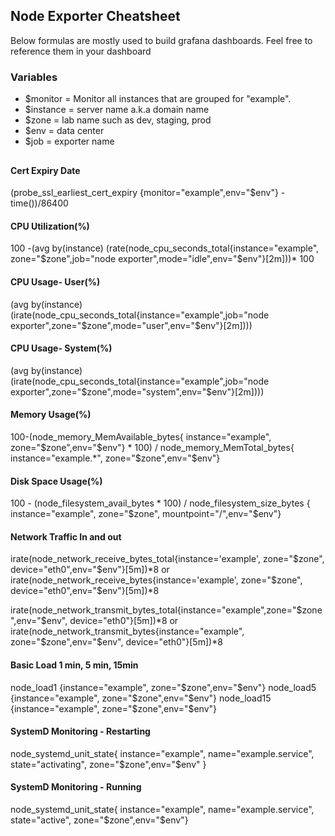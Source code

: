 ## Node Exporter Cheatsheet ##
Below formulas are mostly used to build grafana dashboards. 
Feel free to reference them in your dashboard 

### Variables 
- $monitor = Monitor all instances that are grouped for "example". 
- $instance = server name a.k.a domain name
- $zone = lab name such as dev, staging, prod
- $env = data center 
- $job = exporter name

##
#### Cert Expiry Date
(probe_ssl_earliest_cert_expiry {monitor="example",env="$env"} -time())/86400 

#### CPU Utilization(%)
100 -(avg by(instance) (rate(node_cpu_seconds_total{instance="example", zone="$zone",job="node exporter",mode="idle",env="$env"}[2m]))* 100

#### CPU Usage- User(%)
(avg by(instance) (irate(node_cpu_seconds_total{instance="example",job="node exporter",zone="$zone",mode="user",env="$env"}[2m])))

#### CPU Usage- System(%)
(avg by(instance) (irate(node_cpu_seconds_total{instance="example",job="node exporter",zone="$zone",mode="system",env="$env"}[2m])))

#### Memory Usage(%)
100-(node_memory_MemAvailable_bytes{ instance="example", zone="$zone",env="$env"} * 100) / node_memory_MemTotal_bytes{ instance="example.*", zone="$zone",env="$env"}

#### Disk Space Usage(%)
100 - (node_filesystem_avail_bytes * 100) / node_filesystem_size_bytes { instance="example", zone="$zone", mountpoint="/",env="$env"}

#### Network Traffic In and out 
irate(node_network_receive_bytes_total{instance='example', zone="$zone", device="eth0",env="$env"}[5m])*8 or irate(node_network_receive_bytes{instance='example', zone="$zone", device="eth0",env="$env"}[5m])*8

irate(node_network_transmit_bytes_total{instance="example",zone="$zone",env="$env", device="eth0"}[5m])*8 or irate(node_network_transmit_bytes{instance="example", zone="$zone",env="$env", device="eth0"}[5m])*8

#### Basic Load 1 min, 5 min, 15min 
node_load1 {instance="example", zone="$zone",env="$env"}
node_load5 {instance="example", zone="$zone",env="$env"}
node_load15 {instance="example", zone="$zone",env="$env"}

#### SystemD Monitoring - Restarting 
node_systemd_unit_state{ instance="example", name="example.service", state="activating", zone="$zone",env="$env" }

#### SystemD Monitoring - Running 
node_systemd_unit_state{ instance="example", name="example.service", state="active", zone="$zone",env="$env"}


